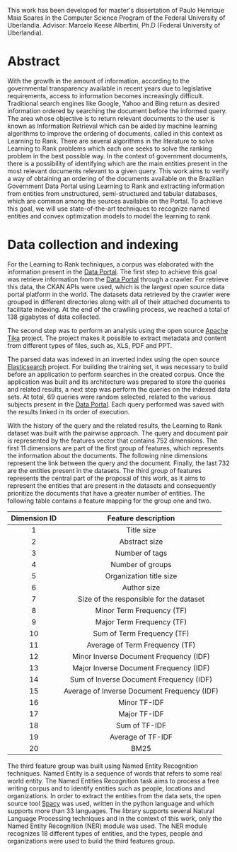 
This work has been developed for master's dissertation of Paulo Henrique Maia Soares in the Computer Science Program of the Federal University of Uberlandia. 
Advisor: Marcelo Keese Albertini, Ph.D (Federal University of Uberlandia).

# Abstract

With the growth in the amount of information, according to the governmental transparency available in recent years due to legislative requirements, access to information becomes increasingly difficult. Traditional search engines like Google, Yahoo and Bing return as desired information ordered by searching the document before the informed query. The area whose objective is to return relevant documents to the user is known as Information Retrieval which can be aided by machine learning algorithms to improve the ordering of documents, called in this context as Learning to Rank. There are several algorithms in the literature to solve Learning to Rank problems which each one seeks to solve the ranking problem in the best possible way. In the context of government documents, there is a possibility of identifying which are the main entities present in the most relevant documents relevant to a given query. This work aims to verify a way of obtaining an ordering of the documents available on the Brazilian Government Data Portal using Learning to Rank and extracting information from entities from unstructured, semi-structured and tabular databases, which are common among the sources available on the Portal. To achieve this goal, we will use state-of-the-art techniques to recognize named entities and convex optimization models to model the learning to rank.

# Data collection and indexing

For the Learning to Rank techniques, a corpus was elaborated with the information present in the [Data Portal](https://wwww.dados.gov.br). The first step to achieve this goal was retrieve information from the [Data Portal](https://wwww.dados.gov.br) through a crawler. For retrieve this data, the CKAN APIs were used, which is the largest open source data portal platform in the world. The datasets data retrieved by the crawler were grouped in different directories along with all of their attached documents to facilitate indexing. At the end of the crawlling process, we reached a total of 138 gigabytes of data collected.

The second step was to perform an analysis using the open source [Apache Tika](https://github.com/apache/tika) project. The project makes it possible to extract metadata and content from different types of files, such as, XLS, PDF and PPT.

The parsed data was indexed in an inverted index using the open source [Elasticsearch](https://github.com/elastic/elasticsearch) project. For building the training set, it was necessary to build before an application to perform searches in the created corpus. Once the application was built and its architecture was prepared to store the queries and related results, a next step was perform the queries on the indexed data sets. At total, 69 queries were random selected, related to the various subjects present in the [Data Portal](https://wwww.dados.gov.br). Each query performed was saved with the results linked in its order of execution.

With the history of the query and the related results, the Learning to Rank dataset was built with the pairwise approach. The query and document pair is represented by the features vector that contains 752 dimensions. The first 11 dimensions are part of the first group of features, which represents the information about the documents. The following nine dimensions represent the link between the query and the document. Finally, the last 732 are the entities present in the datasets. The third group of features represents the central part of the proposal of this work, as it aims to represent the entities that are present in the datasets and consequently prioritize the documents that have a greater number of entities. The following table contains a feature mapping for the group one and two.


| Dimension ID |             Feature description             |
|:------------:|:-------------------------------------------:|
|       1      |                  Title size                 |
|       2      |                Abstract size                |
|       3      |                Number of tags               |
|       4      |               Number of groups              |
|       5      |           Organization title size           |
|       6      |                 Author size                 |
|       7      |   Size of the responsible for the dataset   |
|       8      |          Minor Term Frequency (TF)          |
|       9      |          Major Term Frequency (TF)          |
|      10      |          Sum of Term Frequency (TF)         |
|      11      |        Average of Term Frequency (TF)       |
|      12      |    Minor Inverse Document Frequency (IDF)   |
|      13      |    Major Inverse Document Frequency (IDF)   |
|      14      |   Sum of Inverse Document Frequency (IDF)   |
|      15      | Average of Inverse Document Frequency (IDF) |
|      16      |                 Minor TF-IDF                |
|      17      |                 Major TF-IDF                |
|      18      |                Sum of TF-IDF                |
|      19      |              Average of TF-IDF              |
|      20      |                     BM25                    |


The third feature group was built using Named Entity Recognition techniques. Named Entity is a sequence of words that refers to some real world entity. The Named Entities Recognition task aims to process a free writing corpus and to identify entities such as people, locations and organizations. In order to extract the entities from the data sets, the open source tool [Spacy](https://github.com/explosion/spaCy) was used, written in the python language and which supports more than 33 languages. The library supports several Natural Language Processing techniques and in the context of this work, only the Named Entity Recognition (NER) module was used. The NER module recognizes 18 different types of entities, and the types, people and organizations were used to build the third features group.
